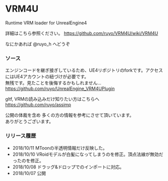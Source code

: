 # VRM4U
Runtime VRM loader for UnrealEngine4

詳細はこちら参照ください。
https://github.com/ruyo/VRM4U/wiki/VRM4U

なにかあれば @ruyo_h へどうぞ

### ソース
エンジンコードを継ぎ接ぎしているため、UE4リポジトリのforkです。アクセスにはUE4アカウントの紐づけが必要です。  
無残です。見たことを後悔するかもしれません…  
https://github.com/ruyo/UnrealEngine_VRM4UPlugin

gltf, VRMの読み込みだけ知りたい方はこちらへ  
https://github.com/ruyo/assimp


公開の体裁を含め 多くの方の情報を参考にさせて頂いています。  
ありがとうございます。

### リリース履歴
- 2018/10/11 MToonの半透明情報だけ反映した。
- 2018/10/10 VRoidモデルが白髪になってしまうのを修正。頂点法線が無効だったのを修正。
- 2018/10/08 ドラッグ&ドロップでのインポートに対応。
- 2018/10/07 公開
